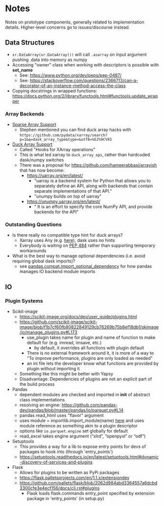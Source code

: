 # Notes

Notes on prototype components, generally related to implementation details.  Higher-level concerns go to issues/discourse instead.
   
## Data Structures

- `xr.DataArray(xr.DataArray())` will call `.asarray` on input argument pushing .data into memory as numpy
- Accessing "owner" class when working with descriptors is possible with __set_name__
  - See: https://www.python.org/dev/peps/pep-0487/
  - See: https://stackoverflow.com/questions/2366713/can-a-decorator-of-an-instance-method-access-the-class
- Copying docstrings in wrapped functions: https://docs.python.org/2/library/functools.html#functools.update_wrapper

### Array Backends

- [Sparse Array Support](https://github.com/pydata/xarray/issues/1375)
    - Stephen mentioned you can find duck array hacks with `https://github.com/pydata/xarray/search?p=1&q=dask_array_type&type=&utf8=%E2%9C%93`
- [Duck Array Support](https://github.com/pydata/xarray/issues/1938)
    - Called "Hooks for XArray operations"
    - This is what led xarray to `duck_array_ops`, rather than hardcoded dask/numpy switches
    - There was a proposal for https://github.com/hameerabbasi/arrayish that has now become:
        - https://uarray.org/en/latest/
            - "uarray is a backend system for Python that allows you to separately define an API, along with backends that contain separate implementations of that API."
            - "unumpy builds on top of uarray"
        - https://unumpy.uarray.org/en/latest/
            - " It is an effort to specify the core NumPy API, and provide backends for the API"
 
### Outstanding Questions

- Is there really no compatible type hint for duck arrays?
  - Xarray uses Any (e.g. [here](https://github.com/pydata/xarray/blob/master/xarray/core/dataarray.py#L559)), dask uses no hints
  - Everybody is waiting on [PEP 484](https://github.com/numpy/numpy/issues/7370) rather than supporting temporary workarounds
- What is the best way to manage optional dependencies (i.e. avoid requiring global dask imports)?
   - see [pandas.compat.import_optional_dependency](https://github.com/pandas-dev/pandas/blob/3a5ae505bcec7541a282114a89533c01a49044c0/pandas/compat/_optional.py#L47) for how pandas manages IO backend module imports
   
## IO

### Plugin Systems

- Scikit-image
  - https://scikit-image.org/docs/dev/user_guide/plugins.html
  - https://github.com/scikit-image/scikit-image/blob/f1b7cf60fb80822849129cb76269b75b8ef18db1/skimage/io/manage_plugins.py#L173
     - use_plugin takes name for plugin and name of function to make default for (e.g. imread, imsave, etc.)
       - by default, it overrides all functions with plugin default
     - There is no external framework around it, it is more of a way to "To improve performance, plugins are only loaded as needed"
     - an ini file lets the developer know what functions are provided by plugin without importing it
  - Something like this might be better with Yapsy
  - Disadvantage: Dependencies of plugins are not an explicit part of the build process
- Pandas
  - dependent modules are checked and imported in __init__ of abstract class implementations
  - resolving an engine: https://github.com/pandas-dev/pandas/blob/master/pandas/io/parquet.py#L14
  - pandas read_html uses "flavor" argument
  - uses module = importlib.import_module(name) [here](https://github.com/pandas-dev/pandas/blob/3a5ae505bcec7541a282114a89533c01a49044c0/pandas/compat/_optional.py#L47)
    and uses module reference as something akin to a plugin descriptor
  - options like `io.parquet.engine` set globally for default
  - read_excel takes engine argument (“xlrd”, “openpyxl” or “odf”)
- Setuptools
  - This provides a way for a lib to expose entry points for devs of packages to hook into (through 'entry_points')
  - https://setuptools.readthedocs.io/en/latest/setuptools.html#dynamic-discovery-of-services-and-plugins
- Flask
  - Allows for plugins to be written as PyPi packages
  - https://flask.palletsprojects.com/en/1.1.x/extensiondev
  - https://github.com/pallets/flask/blob/2062d984abd3364557a6dcbd3300cfe3e4ecf156/docs/cli.rst#plugins
    - Flask loads flask.commands entry_point specified by extension package in 'entry_points' (in setup.py)